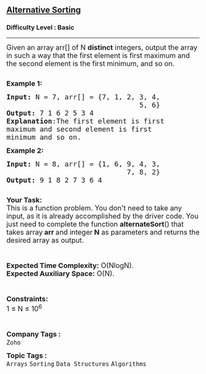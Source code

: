 <h2><a href="https://www.geeksforgeeks.org/problems/alternative-sorting1311/1?page=3&category=Arrays&difficulty=Basic&sortBy=submissions">Alternative Sorting</a></h2><h3>Difficulty Level : Basic</h3><hr><div class="problems_problem_content__Xm_eO"><p><span style="font-size: 18px;">Given an array arr[] of N <strong>distinct</strong> integers, output the array in such a way that the first element is first maximum and the second element is the first minimum, and so on.</span><br>&nbsp;</p>
<p><span style="font-size: 18px;"><strong>Example 1:</strong></span></p>
<pre><span style="font-size: 18px;"><strong>Input: </strong>N = 7, arr[] = {7, 1, 2, 3, 4, 
                                5, 6}
<strong>Output:</strong> 7 1 6 2 5 3 4
<strong>Explanation</strong>:The first element is first 
maximum and second element is first 
minimum and so on.
</span></pre>
<p><span style="font-size: 18px;"><strong>Example 2:</strong></span></p>
<pre><span style="font-size: 18px;"><strong>Input: </strong>N = 8, arr[] = {1, 6, 9, 4, 3, 
                             7, 8, 2}
<strong>Output:</strong> 9 1 8 2 7 3 6 4</span></pre>
<p><br><span style="font-size: 18px;"><strong>Your Task:</strong><br>This is a function problem. You don't need to take any input, as it is already accomplished by the driver code. You just need to complete the function <strong>alternateSort</strong>() that takes array<strong> arr </strong>and integer<strong> N</strong> as parameters and returns the desired array as output.</span></p>
<p>&nbsp;</p>
<p><span style="font-size: 18px;"><strong>Expected Time Complexity:</strong> O(NlogN).<br><strong>Expected Auxiliary Space:</strong> O(N).</span></p>
<p>&nbsp;</p>
<p><span style="font-size: 18px;"><strong>Constraints:</strong><br>1 ≤ N ≤ 10<sup>6</sup></span></p>
<p>&nbsp;</p></div><p><span style=font-size:18px><strong>Company Tags : </strong><br><code>Zoho</code>&nbsp;<br><p><span style=font-size:18px><strong>Topic Tags : </strong><br><code>Arrays</code>&nbsp;<code>Sorting</code>&nbsp;<code>Data Structures</code>&nbsp;<code>Algorithms</code>&nbsp;